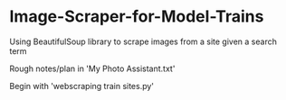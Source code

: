 # Image-Scraper-for-Model-Trains
Using BeautifulSoup library to scrape images from a site given a search term

Rough notes/plan in 'My Photo Assistant.txt'

Begin with 'webscraping train sites.py'
